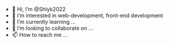 - 👋 Hi, I’m @Shlyk2022
- 👀 I’m interested in web-development, front-end development
- 🌱 I’m currently learning ...
- 💞️ I’m looking to collaborate on ...
- 📫 How to reach me ...

<!---
Shlyk2022/Shlyk2022 is a ✨ special ✨ repository because its `README.md` (this file) appears on your GitHub profile.
You can click the Preview link to take a look at your changes.
--->
